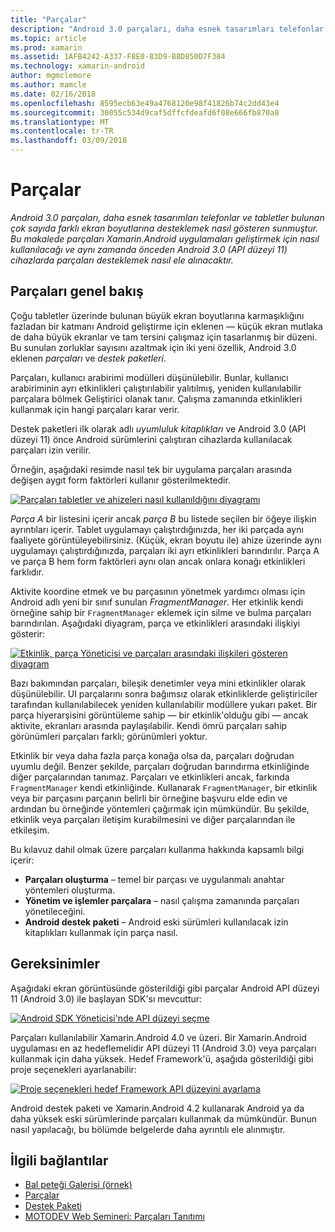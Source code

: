 ```yaml
---
title: "Parçalar"
description: "Android 3.0 parçaları, daha esnek tasarımları telefonlar ve tabletler bulunan çok sayıda farklı ekran boyutlarına desteklemek nasıl gösteren sunmuştur. Bu makalede parçaları Xamarin.Android uygulamaları geliştirmek için nasıl kullanılacağı ve aynı zamanda önceden Android 3.0 (API düzeyi 11) cihazlarda parçaları desteklemek nasıl ele alınacaktır."
ms.topic: article
ms.prod: xamarin
ms.assetid: 1AFB4242-A337-F8E0-83D9-B8D850D7F384
ms.technology: xamarin-android
author: mgmclemore
ms.author: mamcle
ms.date: 02/16/2018
ms.openlocfilehash: 8595ecb63e49a4768120e98f41826b74c2dd43e4
ms.sourcegitcommit: 30055c534d9caf5dffcfdeafd6f08e666fb870a8
ms.translationtype: MT
ms.contentlocale: tr-TR
ms.lasthandoff: 03/09/2018
---
```

# <a name="fragments"></a>Parçalar

_Android 3.0 parçaları, daha esnek tasarımları telefonlar ve tabletler bulunan çok sayıda farklı ekran boyutlarına desteklemek nasıl gösteren sunmuştur. Bu makalede parçaları Xamarin.Android uygulamaları geliştirmek için nasıl kullanılacağı ve aynı zamanda önceden Android 3.0 (API düzeyi 11) cihazlarda parçaları desteklemek nasıl ele alınacaktır._

## <a name="fragments-overview"></a>Parçaları genel bakış

Çoğu tabletler üzerinde bulunan büyük ekran boyutlarına karmaşıklığını fazladan bir katmanı Android geliştirme için eklenen — küçük ekran mutlaka de daha büyük ekranlar ve tam tersini çalışmaz için tasarlanmış bir düzeni. Bu sunulan zorluklar sayısını azaltmak için iki yeni özellik, Android 3.0 eklenen *parçaları* ve *destek paketleri*.

Parçaları, kullanıcı arabirimi modülleri düşünülebilir. Bunlar, kullanıcı arabiriminin ayrı etkinlikleri çalıştırılabilir yalıtılmış, yeniden kullanılabilir parçalara bölmek Geliştirici olanak tanır. Çalışma zamanında etkinlikleri kullanmak için hangi parçaları karar verir.

Destek paketleri ilk olarak adlı *uyumluluk kitaplıkları* ve Android 3.0 (API düzeyi 11) önce Android sürümlerini çalıştıran cihazlarda kullanılacak parçaları izin verilir.

Örneğin, aşağıdaki resimde nasıl tek bir uygulama parçaları arasında değişen aygıt form faktörleri kullanır gösterilmektedir.

[![Parçaları tabletler ve ahizeleri nasıl kullanıldığını diyagramı](images/00.png)](images/00.png#lightbox)

*Parça A* bir listesini içerir ancak *parça B* bu listede seçilen bir öğeye ilişkin ayrıntıları içerir. Tablet uygulamayı çalıştırdığınızda, her iki parçada aynı faaliyete görüntüleyebilirsiniz. (Küçük, ekran boyutu ile) ahize üzerinde aynı uygulamayı çalıştırdığınızda, parçaları iki ayrı etkinlikleri barındırılır. Parça A ve parça B hem form faktörleri aynı olan ancak onlara konağı etkinlikleri farklıdır.

Aktivite koordine etmek ve bu parçasının yönetmek yardımcı olması için Android adlı yeni bir sınıf sunulan *FragmentManager*. Her etkinlik kendi örneğine sahip bir `FragmentManager` eklemek için silme ve bulma parçaları barındırılan. Aşağıdaki diyagram, parça ve etkinlikleri arasındaki ilişkiyi gösterir:

[![Etkinlik, parça Yöneticisi ve parçaları arasındaki ilişkileri gösteren diyagram](images/01.png)](images/01.png#lightbox)

Bazı bakımından parçaları, bileşik denetimler veya mini etkinlikler olarak düşünülebilir. UI parçalarını sonra bağımsız olarak etkinliklerde geliştiriciler tarafından kullanılabilecek yeniden kullanılabilir modüllere yukarı paket. Bir parça hiyerarşisini görüntüleme sahip — bir etkinlik'olduğu gibi — ancak aktivite, ekranları arasında paylaşılabilir. Kendi ömrü parçaları sahip görünümleri parçaları farklı; görünümleri yoktur.

Etkinlik bir veya daha fazla parça konağa olsa da, parçaları doğrudan uyumlu değil. Benzer şekilde, parçaları doğrudan barındırma etkinliğinde diğer parçalarından tanımaz. Parçaları ve etkinlikleri ancak, farkında `FragmentManager` kendi etkinliğinde. Kullanarak `FragmentManager`, bir etkinlik veya bir parçasını parçanın belirli bir örneğine başvuru elde edin ve ardından bu örneğinde yöntemleri çağırmak için mümkündür. Bu şekilde, etkinlik veya parçaları iletişim kurabilmesini ve diğer parçalarından ile etkileşim.

Bu kılavuz dahil olmak üzere parçaları kullanma hakkında kapsamlı bilgi içerir:

-   **Parçaları oluşturma** – temel bir parçası ve uygulanmalı anahtar yöntemleri oluşturma.
-   **Yönetim ve işlemler parçalara** – nasıl çalışma zamanında parçaları yönetileceğini.
-   **Android destek paketi** – Android eski sürümleri kullanılacak izin kitaplıkları kullanmak için parça nasıl.


## <a name="requirements"></a>Gereksinimler

Aşağıdaki ekran görüntüsünde gösterildiği gibi parçalar Android API düzeyi 11 (Android 3.0) ile başlayan SDK'sı mevcuttur:

[![Android SDK Yöneticisi'nde API düzeyi seçme](images/02.png)](images/02.png#lightbox)

Parçaları kullanılabilir Xamarin.Android 4.0 ve üzeri. Bir Xamarin.Android uygulaması en az hedeflemelidir API düzeyi 11 (Android 3.0) veya parçaları kullanmak için daha yüksek. Hedef Framework'ü, aşağıda gösterildiği gibi proje seçenekleri ayarlanabilir:

[![Proje seçenekleri hedef Framework API düzeyini ayarlama](images/03.png)](images/03.png#lightbox)

Android destek paketi ve Xamarin.Android 4.2 kullanarak Android ya da daha yüksek eski sürümlerinde parçaları kullanmak da mümkündür. Bunun nasıl yapılacağı, bu bölümde belgelerde daha ayrıntılı ele alınmıştır.


## <a name="related-links"></a>İlgili bağlantılar

- [Bal peteği Galerisi (örnek)](https://developer.xamarin.com/samples/monodroid/HoneycombGallery)
- [Parçalar](http://developer.android.com/guide/topics/fundamentals/fragments.html)
- [Destek Paketi](http://developer.android.com/sdk/compatibility-library.html)
- [MOTODEV Web Semineri: Parçaları Tanıtımı](http://motodev.adobeconnect.com/p9h1aqk3ttn/)
